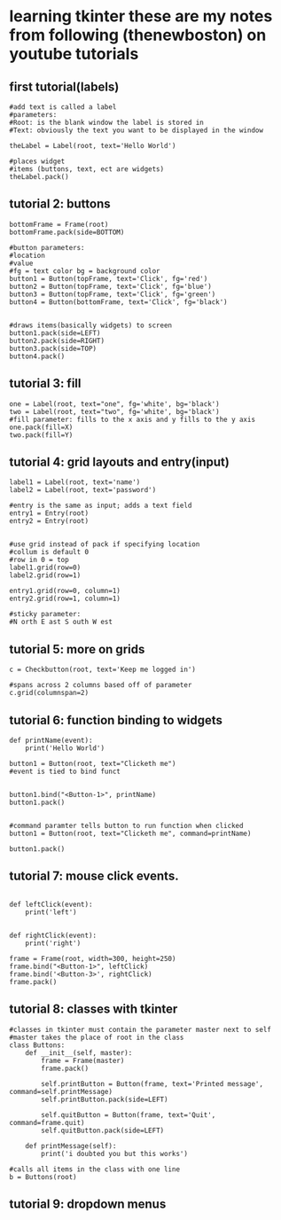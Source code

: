 # learning tkinter these are my notes from following (thenewboston) on youtube tutorials




## first tutorial(labels)
```
#add text is called a label
#parameters: 
#Root: is the blank window the label is stored in
#Text: obviously the text you want to be displayed in the window

theLabel = Label(root, text='Hello World')

#places widget
#items (buttons, text, ect are widgets)
theLabel.pack()
```

## tutorial 2: buttons

```
bottomFrame = Frame(root)
bottomFrame.pack(side=BOTTOM)

#button parameters:
#location
#value
#fg = text color bg = background color
button1 = Button(topFrame, text='Click', fg='red')
button2 = Button(topFrame, text='Click', fg='blue')
button3 = Button(topFrame, text='Click', fg='green')
button4 = Button(bottomFrame, text='Click', fg='black')


#draws items(basically widgets) to screen
button1.pack(side=LEFT)
button2.pack(side=RIGHT)
button3.pack(side=TOP)
button4.pack()
```

## tutorial 3: fill

```
one = Label(root, text="one", fg='white', bg='black')
two = Label(root, text="two", fg='white', bg='black')
#fill parameter: fills to the x axis and y fills to the y axis
one.pack(fill=X)
two.pack(fill=Y)
```


## tutorial 4: grid layouts and entry(input)


```
label1 = Label(root, text='name')
label2 = Label(root, text='password')

#entry is the same as input; adds a text field
entry1 = Entry(root)
entry2 = Entry(root)


#use grid instead of pack if specifying location
#collum is default 0
#row in 0 = top
label1.grid(row=0)
label2.grid(row=1)

entry1.grid(row=0, column=1)
entry2.grid(row=1, column=1)

#sticky parameter:
#N orth E ast S outh W est
```

## tutorial 5: more on grids

```
c = Checkbutton(root, text='Keep me logged in')

#spans across 2 columns based off of parameter
c.grid(columnspan=2)
```


## tutorial 6: function binding to widgets



```#event param is alternate method
def printName(event):
    print('Hello World')

button1 = Button(root, text="Clicketh me")
#event is tied to bind funct


button1.bind("<Button-1>", printName)
button1.pack()


#command paramter tells button to run function when clicked
button1 = Button(root, text="Clicketh me", command=printName)

button1.pack()
```


## tutorial 7: mouse click events.


```

def leftClick(event):
    print('left')


def rightClick(event):
    print('right')

frame = Frame(root, width=300, height=250)
frame.bind("<Button-1>", leftClick)
frame.bind('<Button-3>', rightClick)
frame.pack()
```

## tutorial 8: classes with tkinter

```
#classes in tkinter must contain the parameter master next to self
#master takes the place of root in the class
class Buttons:
    def __init__(self, master):
        frame = Frame(master)
        frame.pack()

        self.printButton = Button(frame, text='Printed message', command=self.printMessage)
        self.printButton.pack(side=LEFT)

        self.quitButton = Button(frame, text='Quit', command=frame.quit)
        self.quitButton.pack(side=LEFT)

    def printMessage(self):
        print('i doubted you but this works')

#calls all items in the class with one line
b = Buttons(root)
```

## tutorial 9: dropdown menus


